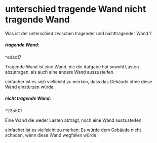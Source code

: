 # unterschied tragende Wand nicht tragende Wand

Was ist der unterschied zwischen tragender und nichttragender Wand ?

##### tragende Wand:

^edac17

Tragende Wand ist eine Wand, die die Aufgabe hat sowohl Lasten abzutragen, als auch eine andere Wand auszusteifen.

einfacher ist es sich vielleicht zu merken, dass das Gebäude ohne diese Wand einstürzen würde.

##### nicht tragende Wand:

^23b50f

Eine Wand die weder Lasten abträgt, noch eine Wand auszusteifen.

einfacher ist es vielleicht zu merken: Es würde dem Gebäude nicht schaden, wenn diese Wand wegfallen würde.
